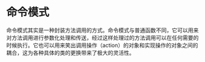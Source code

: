 # 命令模式

命令模式其实是一种封装方法调用的方式。命令模式与普通函数不同，它可以用来对方法调用进行参数化处理和传送，经过这样处理过的方法调用可以在任何需要的时候执行。它也可以用来笑出调用操作（action）的对象和实现操作的对象之间的耦合，这为各种具体的类的更换带来了极大的灵活性。